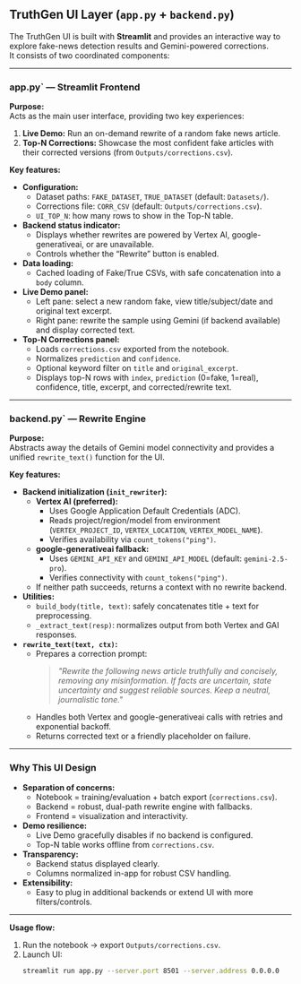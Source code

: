 ## TruthGen UI Layer (`app.py` + `backend.py`)

The TruthGen UI is built with **Streamlit** and provides an interactive way to explore fake-news detection results and Gemini-powered corrections.  
It consists of two coordinated components:

---

### app.py` — Streamlit Frontend

**Purpose:**  
Acts as the main user interface, providing two key experiences:  
1. **Live Demo:** Run an on-demand rewrite of a random fake news article.  
2. **Top-N Corrections:** Showcase the most confident fake articles with their corrected versions (from `Outputs/corrections.csv`).

**Key features:**
- **Configuration:**  
  - Dataset paths: `FAKE_DATASET`, `TRUE_DATASET` (default: `Datasets/`).  
  - Corrections file: `CORR_CSV` (default: `Outputs/corrections.csv`).  
  - `UI_TOP_N`: how many rows to show in the Top-N table.  
- **Backend status indicator:**  
  - Displays whether rewrites are powered by Vertex AI, google-generativeai, or are unavailable.  
  - Controls whether the “Rewrite” button is enabled.  
- **Data loading:**  
  - Cached loading of Fake/True CSVs, with safe concatenation into a `body` column.  
- **Live Demo panel:**  
  - Left pane: select a new random fake, view title/subject/date and original text excerpt.  
  - Right pane: rewrite the sample using Gemini (if backend available) and display corrected text.  
- **Top-N Corrections panel:**  
  - Loads `corrections.csv` exported from the notebook.  
  - Normalizes `prediction` and `confidence`.  
  - Optional keyword filter on `title` and `original_excerpt`.  
  - Displays top-N rows with `index`, `prediction` (0=fake, 1=real), confidence, title, excerpt, and corrected/rewrite text.

---

### backend.py` — Rewrite Engine

**Purpose:**  
Abstracts away the details of Gemini model connectivity and provides a unified `rewrite_text()` function for the UI.

**Key features:**
- **Backend initialization (`init_rewriter`):**
  - **Vertex AI (preferred):**
    - Uses Google Application Default Credentials (ADC).
    - Reads project/region/model from environment (`VERTEX_PROJECT_ID`, `VERTEX_LOCATION`, `VERTEX_MODEL_NAME`).
    - Verifies availability via `count_tokens("ping")`.
  - **google-generativeai fallback:**
    - Uses `GEMINI_API_KEY` and `GEMINI_API_MODEL` (default: `gemini-2.5-pro`).
    - Verifies connectivity with `count_tokens("ping")`.
  - If neither path succeeds, returns a context with no rewrite backend.
- **Utilities:**
  - `build_body(title, text)`: safely concatenates title + text for preprocessing.  
  - `_extract_text(resp)`: normalizes output from both Vertex and GAI responses.  
- **`rewrite_text(text, ctx)`:**
  - Prepares a correction prompt:
    > *"Rewrite the following news article truthfully and concisely, removing any misinformation. If facts are uncertain, state uncertainty and suggest reliable sources. Keep a neutral, journalistic tone."*
  - Handles both Vertex and google-generativeai calls with retries and exponential backoff.  
  - Returns corrected text or a friendly placeholder on failure.

---

### Why This UI Design

- **Separation of concerns:**  
  - Notebook = training/evaluation + batch export (`corrections.csv`).  
  - Backend = robust, dual-path rewrite engine with fallbacks.  
  - Frontend = visualization and interactivity.
- **Demo resilience:**  
  - Live Demo gracefully disables if no backend is configured.  
  - Top-N table works offline from `corrections.csv`.  
- **Transparency:**  
  - Backend status displayed clearly.  
  - Columns normalized in-app for robust CSV handling.  
- **Extensibility:**  
  - Easy to plug in additional backends or extend UI with more filters/controls.

---

**Usage flow:**
1. Run the notebook → export `Outputs/corrections.csv`.  
2. Launch UI:  
   ```bash
   streamlit run app.py --server.port 8501 --server.address 0.0.0.0